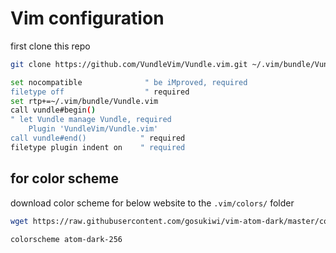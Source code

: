 # Vim configuration

first clone this repo

```bash 
git clone https://github.com/VundleVim/Vundle.vim.git ~/.vim/bundle/Vundle.vim
```

```bash
set nocompatible              " be iMproved, required
filetype off                  " required
set rtp+=~/.vim/bundle/Vundle.vim
call vundle#begin()
" let Vundle manage Vundle, required
    Plugin 'VundleVim/Vundle.vim'
call vundle#end()            " required
filetype plugin indent on    " required
```

## for color scheme
download color scheme for below website to the ```.vim/colors/``` folder

```bash 
wget https://raw.githubusercontent.com/gosukiwi/vim-atom-dark/master/colors/atom-dark-256.vim
```

```bash
colorscheme atom-dark-256 
```